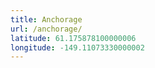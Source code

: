 ```yaml
---
title: Anchorage
url: /anchorage/
latitude: 61.175878100000006
longitude: -149.11073330000002
---
```

